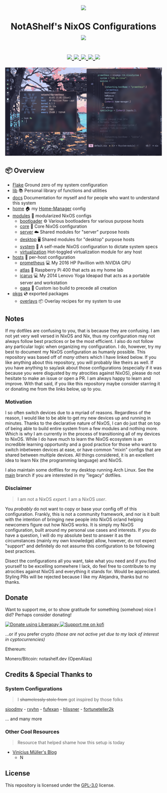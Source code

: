 <h1 align="center">
  <img src="https://camo.githubusercontent.com/8c73ac68e6db84a5c58eef328946ba571a92829b3baaa155b7ca5b3521388cc9/68747470733a2f2f692e696d6775722e636f6d2f367146436c41312e706e67" width="100px" /> <br>
  
  NotAShelf's NixOS Configurations <br>
  <img src="https://raw.githubusercontent.com/catppuccin/catppuccin/main/assets/palette/macchiato.png" width="600px" /> <br>
  <div align="center">

  <div align="center">
   <p></p>
   <a href="">
      <img src="https://img.shields.io/github/issues/notashelf/dotfiles?color=fab387&labelColor=303446&style=for-the-badge">
   </a>
   <a href="https://github.com/notashelf/dotfiles/stargazers">
      <img src="https://img.shields.io/github/stars/notashelf/dotfiles?color=ca9ee6&labelColor=303446&style=for-the-badge">
   </a>
   <a href="https://github.com/notashelf/dotfiles/">
      <img src="https://img.shields.io/github/repo-size/notashelf/dotfiles?color=ea999c&labelColor=303446&style=for-the-badge">
   </a>
   <a href="https://github.com/notashelf/dotfiles/blob/main/LICENSE">
    <img src="https://img.shields.io/static/v1.svg?style=for-the-badge&label=License&message=GPL-3&logoColor=ca9ee6&colorA=313244&colorB=cba6f7"/>
   </a>
   <a href="https://liberapay.com/notashelf/donate"><img src="https://img.shields.io/liberapay/patrons/notashelf.svg?logo=liberapay?color=e5c890&labelColor=303446&style=for-the-badge"></a>
   <br>
</div>
</h1>

<p align="center">
<img src="assets/desktop_preview.png" width="600" alt="" />
</p>

## 📦 Overview

- [Flake](flake.nix) Ground zero of my system configuration
- [lib](lib) 📚 Personal library of functions and utilities
- [docs](docs) Documentation for myself and for people who want to understand this system
- [home](modules/home) 🏠 my [Home-Manager](https://github.com/nix-community/home-manager) config
- [modules](modules) 🍱 modularized NixOS configs
  - [bootloader](modules/bootloader) ⚙ Various bootloaders for various purpose hosts
  - [core](modules/core) 🧠 Core NixOS configuration
  - [server](modules/server) ☁️ Shared modules for "server" purpose hosts
  - [desktop](modules/desktop) 🖥️ Shared modules for "desktop" purpose hosts
  - [system](modules/system) 🚀 A self-made NixOS configuration to dictate system specs
  - [virtualization](modules/virtualization) Hot-toggled virtualization module for any host
- [hosts](hosts) 🌳 per-host configuration
  - [prometheus](hosts/prometheus) 💻 My 2016 HP Pavillion with NVIDIA GPU
  - [atlas](hosts/atlas) 🍓 Raspberry Pi 400 that acts as my home lab
  - [icarus](hosts/icarus) 💻 My 2014 Lenovo Yoga Ideapad that acts as a portable server and workstation
  - [gaea](hosts/gaea) 🌱 Custom iso build to precede all creation
- [pkgs](pkgs) 💿 exported packages
  - [overlays](modules/overlays) 📦 Overlay recipes for my system to use


## Notes

If my dotfiles are confusing to you, that is because they are confusing. I am not
yet very well versed in NixOS and Nix, thus my configuration may not always follow best
practices or be the most efficient. I also do not follow any particular logic when
organizing my configuration. I do, however, try my best to document my NixOS configuration
as humanly possible. This repository was based off of *many* others which I have linked below.
If you like anything about this repository, you will probably like theirs as well. If you have anything
to say/ask about those configurations (especially if it was because you were disgusted by
my atrocities against NixOS), please do not hesitate to make an issue or open a PR. I am always
happy to learn and improve. With that said, if you like this repository maybe consider starring it
or donating me from the links below, up to you.

### Motivation

I so often switch devices due to a myriad of reasons. Regardless of the reason,
I would like to be able to get my new devices up and running in minutes. Thanks
to the declarative nature of NixOS, I can do just that on top of being able to 
build entire system from a few modules and nothing more. Which is why I am currently
in the process of transitioning all of my devices to NixOS. While I do have much to learn
the NixOS ecosystem is an incredible learning opportunity and a good practice for
those who want to switch inbetween devices at ease, or have common "mixin"
configs that are shared between multiple devices. All things considered, it is
an excellent idea to learn Nix (the programming language) and NixOS. 

I also maintain some dotfiles for my desktop running Arch Linux. See the [main](tree/main)
branch if you are interested in my "legacy" dotfiles.

### Disclaimer

> I am not a NixOS *expert*. I am a NixOS *user*.

You *probably* do not want to copy or base your config off of this configuration.
Frankly, this is not a community framework, and nor is it built with the intention of bringing
new people into NixOS or/and helping newcomers figure out how NixOS works.
It is simply my NixOS configuration, built around my personal use cases and interests. 
If you do have a question, I will do my absolute best to answer it as the 
circumstances (mainly my own knowledge) allow, however, do not expect "support" 
and definitely do not assume this configuration to be following best practices.

Disect the configurations all you want, take what you need and if you find yourself to 
be excelling somewhere I lack, do feel free to contribute to my atrocities against
NixOS and everything it stands for. Would be appreciated. Styling PRs will be rejected
because I like my Alejandra, thanks but no thanks.

## Donate

Want to support me, or to show gratitude for something (somehow) nice I did? 
Perhaps consider donating!

<a href="https://liberapay.com/notashelf/donate">
   <img alt="Donate using Liberapay" src="https://liberapay.com/assets/widgets/donate.svg">
</a>
<a href="https://ko-fi.com/sioodmy">
   <img src="https://ko-fi.com/img/githubbutton_sm.svg" alt="Support me on kofi" /> 
</a>

...or if you prefer crypto *(those are not active yet due to my lack of interest in cyptocurrencies)*

Ethereum: ` `

Monero/Bitcoin: notashelf.dev (OpenAlias)

## Credits & Special Thanks to

### System Configurations

> I ~~shamelessly stole from~~ got inspired by those folks

[sioodmy](https://github.com/sioodmy) -
[rxyhn](https://github.com/rxyhn) -
[fufexan](https://github.com/fufexan) -
[hlissner](https://github.com/hlissner) -
[fortuneteller2k](https://github.com/fortuneteller2k)

... and many more

### Other Cool Resources

> Resource that helped shame how this setup is today

- [Vinícius Müller's Blog](https://viniciusmuller.github.io/blog)
    - N


## License

This repository is licensed under the [GPL-3.0](../LICENSE) license.
